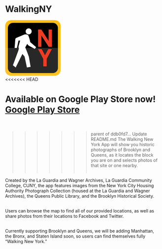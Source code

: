 # WalkingNY
![logo](git_images/Walking_NY_ICON.png)
<br>
<<<<<<< HEAD

Available on Google Play Store now! <br>
<a target="_blank" href="https://play.google.com/store/apps/details?id=edu.cuny.lagcc.laguardiawagnerarchive.WalkingNY">Google Play Store</a>
<br><br>
=======
>>>>>>> parent of ddb0fd7... Update README.md
The Walking New York App will show you historic photographs of Brooklyn and Queens, as it locates the block you are on and selects photos of that site or one nearby. <br><br>

Created by the La Guardia and Wagner Archives, La Guardia Community College, CUNY, the app features images from the New York City Housing Authority Photograph Collection (housed at the La Guardia and Wagner Archives), the Queens Public Library, and the Brooklyn Historical Society. <br><br>

Users can browse the map to find all of our provided locations, as well as share photos from their locations to Facebook and Twitter. <br><br>

Currently supporting Brooklyn and Queens, we will be adding Manhattan, the Bronx, and Staten Island soon, so users can find themselves fully “Walking New York.” 
